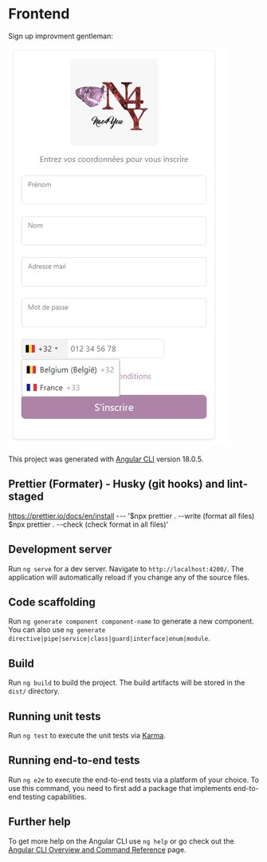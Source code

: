 # Frontend

Sign up improvment gentleman:

![alt text](sign_up_state.png)

This project was generated with [Angular CLI](https://github.com/angular/angular-cli) version 18.0.5.

## Prettier (Formater) - Husky (git hooks) and lint-staged

https://prettier.io/docs/en/install --- '$npx prettier . --write (format all files) $npx prettier . --check (check format in all files)'

## Development server

Run `ng serve` for a dev server. Navigate to `http://localhost:4200/`. The application will automatically reload if you change any of the source files.

## Code scaffolding

Run `ng generate component component-name` to generate a new component. You can also use `ng generate directive|pipe|service|class|guard|interface|enum|module`.

## Build

Run `ng build` to build the project. The build artifacts will be stored in the `dist/` directory.

## Running unit tests

Run `ng test` to execute the unit tests via [Karma](https://karma-runner.github.io).

## Running end-to-end tests

Run `ng e2e` to execute the end-to-end tests via a platform of your choice. To use this command, you need to first add a package that implements end-to-end testing capabilities.

## Further help

To get more help on the Angular CLI use `ng help` or go check out the [Angular CLI Overview and Command Reference](https://angular.dev/tools/cli) page.
